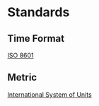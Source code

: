 # Standards

## Time Format

[ISO 8601](https://www.iso.org/iso-8601-date-and-time-format.html)

## Metric

[International System of Units](https://en.wikipedia.org/wiki/International_System_of_Units)




